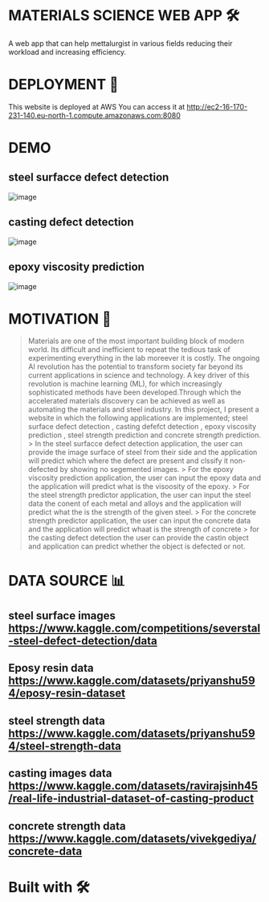 # MATERIALS SCIENCE WEB APP 🛠️
A web app that can help mettalurgist in various fields reducing their workload and increasing efficiency.

# DEPLOYMENT 🚀

This website is deployed at AWS
You can access it at  http://ec2-16-170-231-140.eu-north-1.compute.amazonaws.com:8080

# DEMO

   ## steel surfacce defect detection 
   ![image](https://github.com/priyanshu5943/Steel-defect-detection-system/assets/105591596/1f30d83f-c7a8-42e8-8517-3239d0ca996a)

   ## casting defect detection
   ![image](https://github.com/priyanshu5943/Steel-defect-detection-system/assets/105591596/5e0954a3-4952-421b-a631-a3dc1db16f5a)

   ## epoxy viscosity prediction
   ![image](https://github.com/priyanshu5943/Steel-defect-detection-system/assets/105591596/8c3f00dd-02f9-4261-a5d1-05b57fce9bbd)

   



# MOTIVATION 💪

> Materials are one of the most important building block of modern world.
> Its difficult and inefficient to repeat the tedious task of experimenting everything in the lab moreever it is costly.
> The ongoing AI revolution has the potential to transform society far beyond  its current applications in science and technology. A key driver of this  revolution is machine learning (ML), for which increasingly sophisticated  methods have been developed.Through which the accelerated materials discovery can be achieved as well as automating the materials and steel industry.
> In this project, I present a website in which the following applications are implemented; steel surface defect detection , casting defefct detection , epoxy viscosity prediction , steel strength prediction and concrete strength prediction.
         > In the steel surfacce defect detection application, the user can provide the image surface  of steel  from their side and the application will predict which 
           where the defect are present and clssify it non-defected by showing no segemented images.
         > For the epoxy viscosity prediction  application, the user can input the epoxy  data  and the application will predict what is the visoosity of the epoxy.
         > For the steel strength predictor application, the user can input the steel  data the conent of each metal and alloys  and the application will predict what the 
         is the strength of the given steel.
         > For the concrete strength predictor  application, the user can input the concrete  data and the application will predict whaat is the strength of concrete
         > for the casting defect detection the user can provide the castin object and application can predict whether the object is defected or not.


# DATA SOURCE 📊

## steel surface images https://www.kaggle.com/competitions/severstal-steel-defect-detection/data

## Eposy resin data https://www.kaggle.com/datasets/priyanshu594/eposy-resin-dataset

## steel strength data https://www.kaggle.com/datasets/priyanshu594/steel-strength-data

## casting images data https://www.kaggle.com/datasets/ravirajsinh45/real-life-industrial-dataset-of-casting-product

## concrete strength data https://www.kaggle.com/datasets/vivekgediya/concrete-data



# Built with 🛠️



